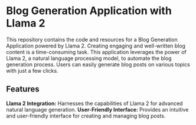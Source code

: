 # Blog Generation Application with Llama 2
This repository contains the code and resources for a Blog Generation Application powered by Llama 2. Creating engaging and well-written blog content is a time-consuming task. This application leverages the power of Llama 2, a natural language processing model, to automate the blog generation process. Users can easily generate blog posts on various topics with just a few clicks.
## Features
**Llama 2  Integration:** Harnesses the capabilities of Llama 2 for advanced natural language generation.
**User-Friendly Interface:** Provides an intuitive and user-friendly interface for creating and managing blog posts.
